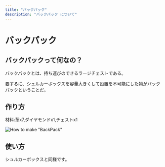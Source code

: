 ```yaml
---
title: "バックパック"
description: "バックパック について"
---
```


# バックパック

## バックパックって何なの？

バックパックとは、持ち運びのできるラージチェストである。

要するに、シュルカーボックスを容量大きくして設置を不可能にした物がバックパックということだ。

## 作り方

材料:革x7,ダイヤモンドx1,チェストx1

![How to make "BackPack"](https://i.imgur.com/LUrSmnZ.png)

## 使い方

シュルカーボックスと同様です。

